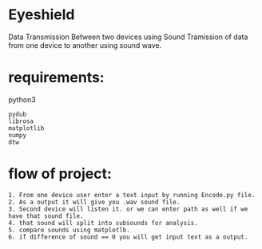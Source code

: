 # Eyeshield
Data Transmission Between two devices using Sound
Tramission of data from one device to another using sound wave.

# requirements:

python3

```
pydub
librosa
matplotlib
numpy
dtw
```

# flow of project:
```
1. From one device user enter a text input by running Encode.py file.
2. As a output it will give you .wav sound file.
3. Second device will listen it. or we can enter path as well if we have that sound file.
4. that sound will split into subsounds for analysis.
5. compare sounds using matplotlb.
6. if difference of sound == 0 you will get input text as a output.
```
